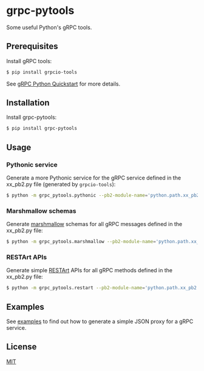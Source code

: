 # grpc-pytools

Some useful Python's gRPC tools.


## Prerequisites

Install gRPC tools:

```bash
$ pip install grpcio-tools
```

See [gRPC Python Quickstart][1] for more details.


## Installation

Install grpc-pytools:

```bash
$ pip install grpc-pytools
```


## Usage

### Pythonic service

Generate a more Pythonic service for the gRPC service defined in the xx_pb2.py file (generated by `grpcio-tools`):

```bash
$ python -m grpc_pytools.pythonic --pb2-module-name='python.path.xx_pb2'
```

### Marshmallow schemas

Generate [marshmallow][2] schemas for all gRPC messages defined in the xx_pb2.py file:

```bash
$ python -m grpc_pytools.marshmallow --pb2-module-name='python.path.xx_pb2'
```

### RESTArt APIs

Generate simple [RESTArt][3] APIs for all gRPC methods defined in the xx_pb2.py file:

```bash
$ python -m grpc_pytools.restart --pb2-module-name='python.path.xx_pb2' --grpc-server='localhost:50051'
```


## Examples

See [examples](examples) to find out how to generate a simple JSON proxy for a gRPC service.


## License

[MIT][4]


[1]: http://www.grpc.io/docs/quickstart/python.html#before-you-begin
[2]: https://github.com/marshmallow-code/marshmallow
[3]: https://github.com/RussellLuo/restart
[4]: http://opensource.org/licenses/MIT
